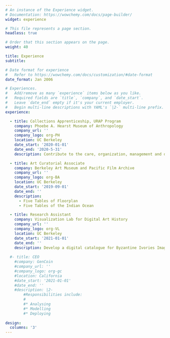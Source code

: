 ```yaml
---
# An instance of the Experience widget.
# Documentation: https://wowchemy.com/docs/page-builder/
widget: experience

# This file represents a page section.
headless: true

# Order that this section appears on the page.
weight: 40

title: Experience
subtitle:

# Date format for experience
#   Refer to https://wowchemy.com/docs/customization/#date-format
date_format: Jan 2006

# Experiences.
#   Add/remove as many `experience` items below as you like.
#   Required fields are `title`, `company`, and `date_start`.
#   Leave `date_end` empty if it's your current employer.
#   Begin multi-line descriptions with YAML's `|2-` multi-line prefix.
experience:

  - title: Collections Apprenticeship, URAP Program
    company: Phoebe A. Hearst Museum of Anthropology
    company_url: ''
    company_logo: org-PH
    location: UC Berkeley
    date_start: '2020-01-01'
    date_end: '2020-5-31'
    description: Contribute to the care, organization, management and documentation of museum's vast collections.

  - title: Art Curatorial Associate
    company: Berkeley Art Museum and Pacific Film Archive
    company_url: ''
    company_logo: org-BA
    location: UC Berkeley
    date_start: '2019-09-01'
    date_end: ''
    description:
      - Five Tables of Floorplan
      - Five Tables of the Indian Ocean

  - title: Research Assistant
    company: Visualization Lab for Digital Art History
    company_url: ''
    company_logo: org-VL
    location: UC Berkeley
    date_start: '2021-01-01'
    date_end: ''
    description: Develop a digital catalogue for Byzantine Ivories Imagebank project and produce 3D images of artworks by photogrammetry.
    
  #- title: CEO
    #company: GenCoin
    #company_url: ''
    #company_logo: org-gc
    #location: California
    #date_start: '2021-01-01'
    #date_end: ''
    #description: |2-
        #Responsibilities include:
        #
        #* Analysing
        #* Modelling
        #* Deploying
        
design:
  columns: '3'
---
```

